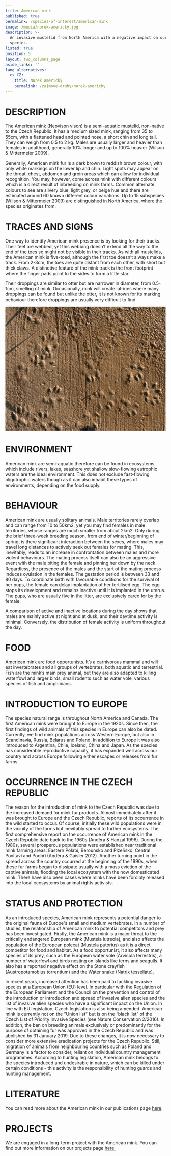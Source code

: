 ```yaml
---
title: American mink
published: true
permalink: /species-of-interest/american-mink
image: /media/norek-americký.jpg
description: >-
  An invasive mustelid from North America with a negative impact on our native
  species.
listed: true
position: 5
layout: two_columns_page
aside_links: ''
lang_alternatives:
  cs_CZ:
    title: Norek americký
    permalink: /zajmove-druhy/norek-americky
---
```

# DESCRIPTION

The American mink (Neovison vison) is a semi-aquatic mustelid, non-native to the Czech Republic. It has a medium sized mink, ranging from 35 to 55cm, with a flattened head and pointed nose, a short chin and long tail. They can weigh from 0.5 to 2 kg. Males are usually larger and heavier than females in adulthood, generally 10% longer and up to 100% heavier (Wilson & Mittermeier 2009). 

Generally, American mink fur is a dark brown to reddish brown colour, with only white markings on the lower lip and chin. Light spots may appear on the throat, chest, abdomen and groin areas which can allow for individual recognition. You may, however, come across mink with different colours which is a direct result of inbreeding on mink farms. Common alternate colours to see are silvery blue, light grey, or beige hue and there are estimated around 60 known different colour variations. Up to 15 subspecies (Wilson & Mittermeier 2009) are distinguished in North America, where the species originates from. 
 

# TRACES AND SIGNS

One way to identify American mink presence is by looking for their tracks. Their feet are webbed, yet this webbing doesn’t extend all the way to the end of the toes so might not be visible in their tracks. As with all mustelids, the American mink is five-toed, although the first toe doesn’t always make a track. From 2-3cm, the toes are quite distant from each other, with short but thick claws. A distinctive feature of the mink track is the front footprint where the finger pads point to the sides to form a little star.

Their droppings are similar to otter but are narrower in diameter, from 0.5-1cm, smelling of mink. Occasionally, mink will create latrines where many droppings can be found but unlike the otter, it is not known for its marking behaviour therefore droppings are usually very difficult to find.



![stopy norka amerického](/media/snimek-062a.jpg "stopy norka amerického")

# ENVIRONMENT

American mink are semi-aquatic therefore can be found in ecosystems which include rivers, lakes, seashore yet shallow slow-flowing eutrophic waters are the ideal environment. This does not exclude fast-flowing oligotrophic waters though as it can also inhabit these types of environments, depending on the food supply.

# BEHAVIOUR

American mink are usually solitary animals. Male territories rarely overlap and can range from 10 to 50km2, yet you may find females in male territories, whose ranges are much smaller from about 2km2. Only during the brief three-week breeding season, from end of winter/beginning of spring, is there significant interaction between the sexes, where males may travel long distances to actively seek out females for mating. This, inevitably, leads to an increase in confrontation between males and more violent behaviours. The mating process itself can also be an aggressive event with the male biting the female and pinning her down by the neck. Regardless, the presence of the males and the start of the mating process induces ovulation in the females. The gestation period is between 33 and 80 days. To coordinate birth with favourable conditions for the survival of her pups, the female can delay implantation of her fertilised egg. The egg stops its development and remains inactive until it is implanted in the uterus. The pups, who are usually five in the litter, are exclusively cared for by the female.

A comparison of active and inactive locations during the day shows that males are mainly active at night and at dusk, and their daytime activity is minimal. Conversely, the distribution of female activity is uniform throughout the day.

# FOOD

American mink are food opportunists. It’s a carnivorous mammal and will eat invertebrates and all groups of vertebrates, both aquatic and terrestrial. Fish are the mink’s main prey animal, but they are also adapted to killing waterfowl and larger birds, small rodents such as water vole, various species of fish and amphibians. 

# INTRODUCTION TO EUROPE

The species natural range is throughout North America and Canada. The first American mink were brought to Europe in the 1920s. Since then, the first findings of wild animals of this species in Europe can also be dated. Currently, we find mink populations across Western Europe, but also in Scandinavia, Russia, Belarus and Poland. In addition to Europe it was also introduced to Argentina, Chile, Iceland, China and Japan. As the species has considerable reproductive capacity, it has expanded well across our country and across Europe following either escapes or releases from fur farms. 

# OCCURRENCE IN THE CZECH REPUBLIC

The reason for the introduction of mink to the Czech Republic was due to the increased demand for mink fur products. Almost immediately after it was brought to Europe and the Czech Republic, reports of its occurrence in the wild started to occur. Of course, initially these wild populations were in the vicinity of the farms but inevitably spread to further ecosystems. The first comprehensive report on the occurrence of American mink in the Czech Republic date back to the 1960s (Anděra & Hanzal 1996). During the 1980s, several prosperous populations were established near traditional mink farming areas: Eastern Polabí, Berounsko and Plzeňsko, Central Povltaví and Poohří (Anděra & Gaisler 2012). Another turning point in the spread across the country occurred at the beginning of the 1990s, when these fur farms began to dissipate usually with a mass eviction of the captive animals, flooding the local ecosystem with the now domesticated mink. There have also been cases where minks have been forcibly released into the local ecosystems by animal rights activists.

# STATUS AND PROTECTION

As an introduced species, American mink represents a potential danger to the original fauna of Europe's small and medium vertebrates. In a number of studies, the relationship of American mink to potential competitors and prey has been investigated. Firstly, the American mink is a major threat to the critically endangered European mink (Mustela lutreola), and also affects the population of the European polecat (Mustela putorius) as it is a direct competitor for food and habitat. As a food opportunist, it also affects many species of its prey, such as the European water vole (Arvicola terrestris), a number of waterfowl and birds nesting on islands like terns and seagulls. It also has a reported negative effect on the Stone crayfish (Austropotamobius torrentium) and the Water snake (Natrix tessellate).

In recent years, increased attention has been paid to tackling invasive species at a European Union (EU) level. In particular with the Regulation of the European Parliament and the Council on the prevention and control of the introduction or introduction and spread of invasive alien species and the list of invasive alien species who have a significant impact on the Union. In line with EU legislation, Czech legislation is also being amended. American mink is currently not on the "Union list" but is on the “black list” of the Czech List of Priority Invasive Species (see Nature Conservation 2/2016). In addition, the ban on breeding animals exclusively or predominantly for the purpose of obtaining fur was approved in the Czech Republic and was abolished by 31 January 2019. Due to these changes, it is now necessary to consider more extensive eradication projects for the Czech Republic. Still, migration of animals from neighbouring countries such as Poland and Germany is a factor to consider, reliant on individual country management programmes. According to hunting legislation, American mink belongs to the species introduced and undesirable in nature, which can be killed under certain conditions - this activity is the responsibility of hunting guards and hunting management.
 

# LITERATURE

You can read more about the American mink in our publications page [here](http://alka-wildlife-cs.netlify.com/publications#category=norek).

# PROJECTS

We are engaged in a long-term project with the American mink. You can find out more information on our projects page [here.](http://alka-wildlife-cs.netlify.com/projects#category=norek)
